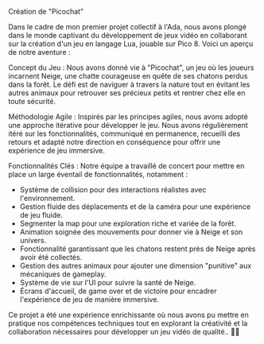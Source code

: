 Création de "Picochat"

Dans le cadre de mon premier projet collectif à l'Ada, nous avons plongé dans le monde captivant du développement de jeux vidéo en collaborant sur la création d'un jeu en langage Lua, jouable sur Pico 8. Voici un aperçu de notre aventure :

Concept du Jeu : Nous avons donné vie à "Picochat", un jeu où les joueurs incarnent Neige, une chatte courageuse en quête de ses chatons perdus dans la forêt. Le défi est de naviguer à travers la nature tout en évitant les autres animaux pour retrouver ses précieux petits et rentrer chez elle en toute sécurité.

Méthodologie Agile : Inspirés par les principes agiles, nous avons adopté une approche itérative pour développer le jeu. Nous avons régulièrement itéré sur les fonctionnalités, communiqué en permanence, recueilli des retours et adapté notre direction en conséquence pour offrir une expérience de jeu immersive.

Fonctionnalités Clés : Notre équipe a travaillé de concert pour mettre en place un large éventail de fonctionnalités, notamment :

   - Système de collision pour des interactions réalistes avec l'environnement.
   - Gestion fluide des déplacements et de la caméra pour une expérience de jeu fluide.
   - Segmenter la map pour une exploration riche et variée de la forêt.
   - Animation soignée des mouvements pour donner vie à Neige et son univers.
   - Fonctionnalité garantissant que les chatons restent près de Neige après avoir été collectés.
   - Gestion des autres animaux pour ajouter une dimension "punitive" aux mécaniques de gameplay.
   - Système de vie sur l'UI pour suivre la santé de Neige.
   - Écrans d'accueil, de game over et de victoire pour encadrer l'expérience de jeu de manière immersive.

Ce projet a été une expérience enrichissante où nous avons pu mettre en pratique nos compétences techniques tout en explorant la créativité et la collaboration nécessaires pour développer un jeu vidéo de qualité.. 🚀🐾
